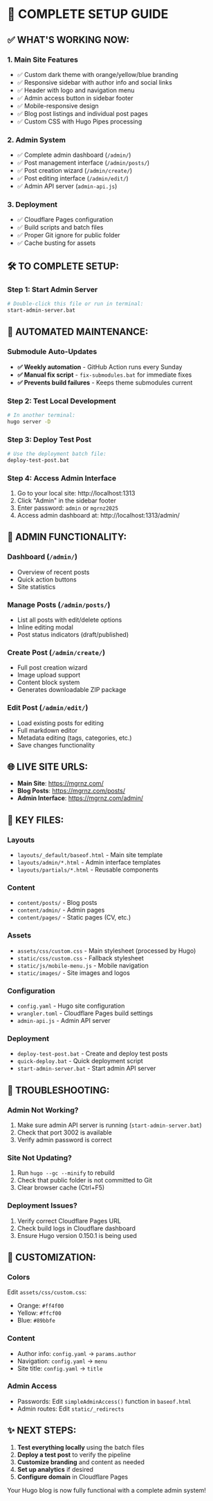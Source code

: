 # 🚀 COMPLETE SETUP GUIDE

## ✅ **WHAT'S WORKING NOW:**

### 1. **Main Site Features**
- ✅ Custom dark theme with orange/yellow/blue branding
- ✅ Responsive sidebar with author info and social links
- ✅ Header with logo and navigation menu
- ✅ Admin access button in sidebar footer
- ✅ Mobile-responsive design
- ✅ Blog post listings and individual post pages
- ✅ Custom CSS with Hugo Pipes processing

### 2. **Admin System**
- ✅ Complete admin dashboard (`/admin/`)
- ✅ Post management interface (`/admin/posts/`)
- ✅ Post creation wizard (`/admin/create/`)
- ✅ Post editing interface (`/admin/edit/`)
- ✅ Admin API server (`admin-api.js`)

### 3. **Deployment**
- ✅ Cloudflare Pages configuration
- ✅ Build scripts and batch files
- ✅ Proper Git ignore for public folder
- ✅ Cache busting for assets

## 🛠️ **TO COMPLETE SETUP:**

### Step 1: Start Admin Server
```bash
# Double-click this file or run in terminal:
start-admin-server.bat
```

## 🤖 **AUTOMATED MAINTENANCE:**

### Submodule Auto-Updates
- **✅ Weekly automation** - GitHub Action runs every Sunday
- **✅ Manual fix script** - `fix-submodules.bat` for immediate fixes
- **✅ Prevents build failures** - Keeps theme submodules current

### Step 2: Test Local Development
```bash
# In another terminal:
hugo server -D
```

### Step 3: Deploy Test Post
```bash
# Use the deployment batch file:
deploy-test-post.bat
```

### Step 4: Access Admin Interface
1. Go to your local site: http://localhost:1313
2. Click "Admin" in the sidebar footer
3. Enter password: `admin` or `mgrnz2025`
4. Access admin dashboard at: http://localhost:1313/admin/

## 🎯 **ADMIN FUNCTIONALITY:**

### Dashboard (`/admin/`)
- Overview of recent posts
- Quick action buttons
- Site statistics

### Manage Posts (`/admin/posts/`)
- List all posts with edit/delete options
- Inline editing modal
- Post status indicators (draft/published)

### Create Post (`/admin/create/`)
- Full post creation wizard
- Image upload support
- Content block system
- Generates downloadable ZIP package

### Edit Post (`/admin/edit/`)
- Load existing posts for editing
- Full markdown editor
- Metadata editing (tags, categories, etc.)
- Save changes functionality

## 🌐 **LIVE SITE URLS:**

- **Main Site**: https://mgrnz.com/
- **Blog Posts**: https://mgrnz.com/posts/
- **Admin Interface**: https://mgrnz.com/admin/

## 📁 **KEY FILES:**

### Layouts
- `layouts/_default/baseof.html` - Main site template
- `layouts/admin/*.html` - Admin interface templates
- `layouts/partials/*.html` - Reusable components

### Content
- `content/posts/` - Blog posts
- `content/admin/` - Admin pages
- `content/pages/` - Static pages (CV, etc.)

### Assets
- `assets/css/custom.css` - Main stylesheet (processed by Hugo)
- `static/css/custom.css` - Fallback stylesheet
- `static/js/mobile-menu.js` - Mobile navigation
- `static/images/` - Site images and logos

### Configuration
- `config.yaml` - Hugo site configuration
- `wrangler.toml` - Cloudflare Pages build settings
- `admin-api.js` - Admin API server

### Deployment
- `deploy-test-post.bat` - Create and deploy test posts
- `quick-deploy.bat` - Quick deployment script
- `start-admin-server.bat` - Start admin API server

## 🔧 **TROUBLESHOOTING:**

### Admin Not Working?
1. Make sure admin API server is running (`start-admin-server.bat`)
2. Check that port 3002 is available
3. Verify admin password is correct

### Site Not Updating?
1. Run `hugo --gc --minify` to rebuild
2. Check that public folder is not committed to Git
3. Clear browser cache (Ctrl+F5)

### Deployment Issues?
1. Verify correct Cloudflare Pages URL
2. Check build logs in Cloudflare dashboard
3. Ensure Hugo version 0.150.1 is being used

## 🎨 **CUSTOMIZATION:**

### Colors
Edit `assets/css/custom.css`:
- Orange: `#ff4f00`
- Yellow: `#ffcf00`
- Blue: `#89bbfe`

### Content
- Author info: `config.yaml` → `params.author`
- Navigation: `config.yaml` → `menu`
- Site title: `config.yaml` → `title`

### Admin Access
- Passwords: Edit `simpleAdminAccess()` function in `baseof.html`
- Admin routes: Edit `static/_redirects`

## ✨ **NEXT STEPS:**

1. **Test everything locally** using the batch files
2. **Deploy a test post** to verify the pipeline
3. **Customize branding** and content as needed
4. **Set up analytics** if desired
5. **Configure domain** in Cloudflare Pages

Your Hugo blog is now fully functional with a complete admin system!